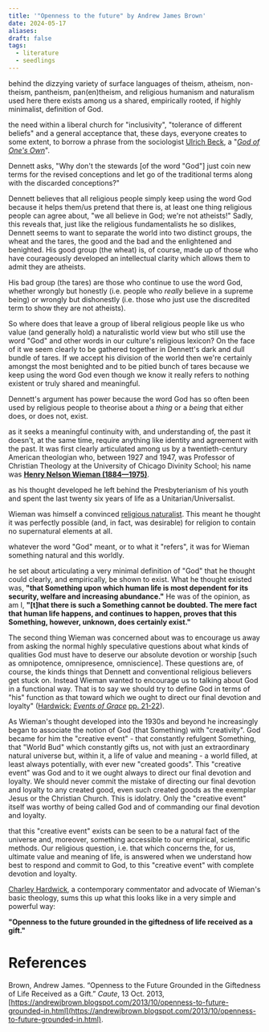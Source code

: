 ```yaml
---
title: '"Openness to the future" by Andrew James Brown'
date: 2024-05-17
aliases: 
draft: false
tags:
  - literature
  - seedlings
---
```

behind the dizzying variety of surface languages of theism, atheism, non-theism, pantheism, pan(en)theism, and religious humanism and naturalism used here there exists among us a shared, empirically rooted, if highly minimalist, definition of God.

the need within a liberal church for "inclusivity", "tolerance of different beliefs" and a general acceptance that, these days, everyone creates to some extent, to borrow a phrase from the sociologist [Ulrich Beck](http://en.wikipedia.org/wiki/Ulrich_Beck), a "_[God of One's Own](http://books.google.co.uk/books?id=B5A6g4V6HiUC&printsec=frontcover&dq=God+of+One%27s+Own&hl=en&sa=X&ei=UMNaUr7PJ9KrhAfcmICoAg&ved=0CDMQ6AEwAA#v=onepage&q=God%20of%20One's%20Own&f=false)_".

Dennett asks, "Why don't the stewards [of the word "God"] just coin new terms for the revised conceptions and let go of the traditional terms along with the discarded conceptions?"

Dennett believes that all religious people simply keep using the word God because it helps them/us pretend that there is, at least one thing religious people can agree about, "we all believe in God; we're not atheists!" Sadly, this reveals that, just like the religious fundamentalists he so dislikes, Dennett seems to want to separate the world into two distinct groups, the wheat and the tares, the good and the bad and the enlightened and benighted. His good group (the wheat) is, of course, made up of those who have courageously developed an intellectual clarity which allows them to admit they are atheists.

His bad group (the tares) are those who continue to use the word God, whether wrongly but honestly (i.e. people who _really_ believe in a supreme being) or wrongly but dishonestly (i.e. those who just use the discredited term to show they are not atheists).

So where does that leave a group of liberal religious people like us who value (and generally hold) a naturalistic world view but who still use the word "God" and other words in our culture's religious lexicon? On the face of it we seem clearly to be gathered together in Dennett's dark and dull bundle of tares. If we accept his division of the world then we're certainly amongst the most benighted and to be pitied bunch of tares because we keep using the word God even though we know it really refers to nothing existent or truly shared and meaningful.

Dennett's argument has power because the word God has so often been used by religious people to theorise about a *thing* or a *being* that either does, or does not, exist.

as it seeks a meaningful continuity with, and understanding of, the past it doesn't, at the same time, require anything like identity and agreement with the past. It was first clearly articulated among us by a twentieth-century American theologian who, between 1927 and 1947, was Professor of Christian Theology at the University of Chicago Divinity School; his name was **[Henry Nelson Wieman (1884—1975)](http://www25.uua.org/uuhs/duub/articles/henrynelsonwieman.html)**.

as his thought developed he left behind the Presbyterianism of his youth and spent the last twenty six years of life as a Unitarian/Universalist.

Wieman was himself a convinced [religious naturalist](http://en.wikipedia.org/wiki/Religious_naturalism). This meant he thought it was perfectly possible (and, in fact, was desirable) for religion to contain no supernatural elements at all.

whatever the word "God" meant, or to what it "refers", it was for Wieman something natural and this worldly.

he set about articulating a very minimal definition of "God" that he thought could clearly, and empirically, be shown to exist. What he thought existed was, **"that Something upon which human life is most dependent for its security, welfare and increasing abundance."** He was of the opinion, as am I, **"[t]hat there is such a Something cannot be doubted. The mere fact that human life happens, and continues to happen, proves that this Something, however, unknown, does certainly exist."**

The second thing Wieman was concerned about was to encourage us away from asking the normal highly speculative questions about what kinds of qualities God must have to deserve our absolute devotion or worship [such as omnipotence, omnipresence, omniscience]. These questions are, of course, the kinds things that Dennett and conventional religious believers get stuck on. Instead Wieman wanted to encourage us to talking about God in a functional way. That is to say we should try to define God in terms of "his" function as that toward which we ought to direct our final devotion and loyalty" ([Hardwick:](http://books.google.co.uk/books?id=NMzyjWgOpvMC&printsec=frontcover&dq=Events+of+Grace+Hardwick&hl=en&sa=X&ei=PMRaUpi-LISphAeghoGQAQ&ved=0CDMQ6AEwAA#v=onepage&q=Events%20of%20Grace%20Hardwick&f=false) _[Events of Grace](http://books.google.co.uk/books?id=NMzyjWgOpvMC&printsec=frontcover&dq=Events+of+Grace+Hardwick&hl=en&sa=X&ei=PMRaUpi-LISphAeghoGQAQ&ved=0CDMQ6AEwAA#v=onepage&q=Events%20of%20Grace%20Hardwick&f=false)_ [pp. 21-22](http://books.google.co.uk/books?id=NMzyjWgOpvMC&printsec=frontcover&dq=Events+of+Grace+Hardwick&hl=en&sa=X&ei=PMRaUpi-LISphAeghoGQAQ&ved=0CDMQ6AEwAA#v=onepage&q=Events%20of%20Grace%20Hardwick&f=false)).

As Wieman's thought developed into the 1930s and beyond he increasingly began to associate the notion of God (that Something) with "creativity". God became for him the "creative event" - that constantly refulgent Something, that "World Bud" which constantly gifts us, not with just an extraordinary natural universe but, within it, a life of value and meaning - a world filled, at least always potentially, with ever new "created goods". This "creative event" was God and to it we ought always to direct our final devotion and loyalty. We should never commit the mistake of directing our final devotion and loyalty to any created good, even such created goods as the exemplar Jesus or the Christian Church. This is idolatry. Only the "creative event" itself was worthy of being called God and of commanding our final devotion and loyalty.

that this "creative event" exists can be seen to be a natural fact of the universe and, moreover, something accessible to our empirical, scientific methods. Our religious question, i.e. that which concerns the, for us, ultimate value and meaning of life, is answered when we understand how best to respond and commit to God, to this "creative event" with complete devotion and loyalty.

[Charley Hardwick](http://books.google.co.uk/books?id=NMzyjWgOpvMC&printsec=frontcover&dq=Events+of+Grace+Hardwick&hl=en&sa=X&ei=PMRaUpi-LISphAeghoGQAQ&ved=0CDMQ6AEwAA#v=onepage&q=Events%20of%20Grace%20Hardwick&f=false), a contemporary commentator and advocate of Wieman's basic theology, sums this up what this looks like in a very simple and powerful way:  
  
**"Openness to the future grounded in the giftedness of life received as a gift."**
# References

Brown, Andrew James. “Openness to the Future Grounded in the Giftedness of Life Received as a Gift.” _Caute_, 13 Oct. 2013, [https://andrewjbrown.blogspot.com/2013/10/openness-to-future-grounded-in.html](https://andrewjbrown.blogspot.com/2013/10/openness-to-future-grounded-in.html).